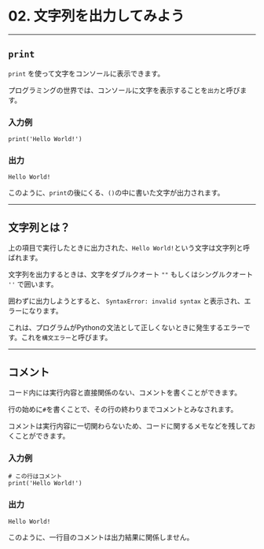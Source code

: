 # 02. 文字列を出力してみよう

---

## `print`

`print` を使って文字をコンソールに表示できます。

プログラミングの世界では、コンソールに文字を表示することを`出力`と呼びます。

### 入力例

```:python
print('Hello World!')
```

### 出力

```
Hello World!
```

このように、`print`の後にくる、`()`の中に書いた文字が出力されます。

---

## 文字列とは？

上の項目で実行したときに出力された、`Hello World!`という文字は文字列と呼ばれます。

文字列を出力するときは、文字をダブルクオート `""` もしくはシングルクオート `''` で囲います。

囲わずに出力しようとすると、 `SyntaxError: invalid syntax` と表示され、エラーになります。

これは、プログラムがPythonの文法として正しくないときに発生するエラーです。これを`構文エラー`と呼びます。

---

## コメント

コード内には実行内容と直接関係のない、コメントを書くことができます。

行の始めに`#`を書くことで、その行の終わりまでコメントとみなされます。

コメントは実行内容に一切関わらないため、コードに関するメモなどを残しておくことができます。

### 入力例

```:python
# この行はコメント
print('Hello World!')
```

### 出力

```
Hello World!
```

このように、一行目のコメントは出力結果に関係しません。
